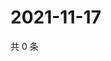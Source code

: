 # 2021-11-17

共 0 条

<!-- BEGIN WEIBO -->
<!-- 最后更新时间 Wed Nov 17 2021 17:00:39 GMT+0800 (China Standard Time) -->

<!-- END WEIBO -->
